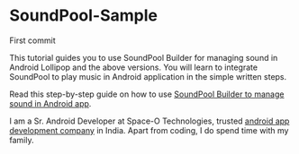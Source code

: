 # SoundPool-Sample
First commit

This tutorial guides you to use SoundPool Builder for managing sound in Android Lollipop and the above versions. You will learn to integrate SoundPool to play music in Android application in the simple written steps.


Read this step-by-step guide on how to use [SoundPool Builder to manage sound in Android app](https://www.spaceotechnologies.com/soundpool-play-bundled-sound-asynchronously-android-tutorial/). 


I am a Sr. Android Developer at Space-O Technologies, trusted [android app development company](http://www.spaceotechnologies.com/android-app-development/) in India. Apart from coding, I do spend time with my family.


